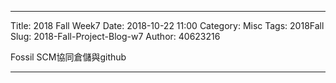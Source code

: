 ---
Title: 2018 Fall Week7
Date: 2018-10-22 11:00
Category: Misc
Tags: 2018Fall
Slug: 2018-Fall-Project-Blog-w7
Author: 40623216

Fossil SCM協同倉儲與github


<!-- PELICAN_END_SUMMARY -->


----



